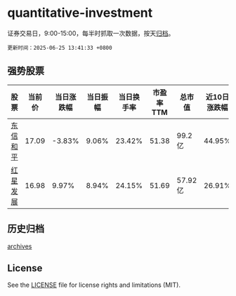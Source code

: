 # quantitative-investment

证券交易日，9:00-15:00，每半时抓取一次数据，按天[归档](archives)。

`更新时间：2025-06-25 13:41:33 +0800`

## 强势股票

|股票|当前价|当日涨跌幅|当日振幅|当日换手率|市盈率TTM|总市值|近10日涨跌幅|
|----|----|----|----|----|----|----|----|
|[东信和平](https://xueqiu.com/S/SZ002017)|17.09|-3.83%|9.06%|23.42%|51.38|99.2亿|44.95%|
|[红星发展](https://xueqiu.com/S/SH600367)|16.98|9.97%|8.94%|24.15%|51.69|57.92亿|26.91%|

## 历史归档

[archives](archives)

## License

See the [LICENSE](LICENSE) file for license rights and limitations (MIT).